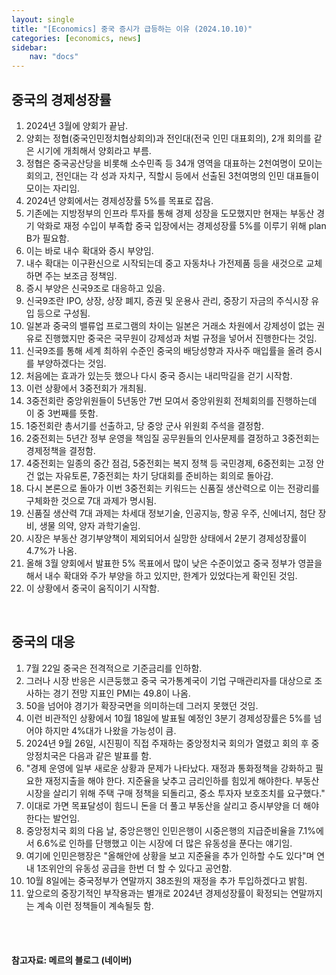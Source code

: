 ```yaml
---
layout: single
title: "[Economics] 중국 증시가 급등하는 이유 (2024.10.10)"
categories: [economics, news]
sidebar:
    nav: "docs"
---
```


## 중국의 경제성장률
1. 2024년 3월에 양회가 끝남.
1. 양회는 정협(중국인민정치협상회의)과 전인대(전국 인민 대표회의), 2개 회의를 같은 시기에 개최해서 양회라고 부름.
1. 정협은 중국공산당을 비롯해 소수민족 등 34개 영역을 대표하는 2천여명이 모이는 회의고, 전인대는 각 성과 자치구, 직할시 등에서 선출된 3천여명의 인민 대표들이 모이는 자리임.
1. 2024년 양회에서는 경제성장률 5%를 목표로 잡음.
1. 기존에는 지방정부의 인프라 투자를 통해 경제 성장을 도모했지만 현재는 부동산 경기 악화로 재정 수입이 부족합 중국 입장에서는 경제성장률 5%를 이루기 위해 plan B가 필요함.
1. 이는 바로 내수 확대와 증시 부양임.
1. 내수 확대는 이구환신으로 시작되는데 중고 자동차나 가전제품 등을 새것으로 교체하면 주는 보조금 정책임.
1. 증시 부양은 신국9조로 대응하고 있음.
1. 신국9조란 IPO, 상장, 상장 폐지, 증권 및 운용사 관리, 중장기 자금의 주식시장 유입 등으로 구성됨.
1. 일본과 중국의 밸류업 프로그램의 차이는 일본은 거래소 차원에서 강제성이 없는 권유로 진행했지만 중국은 국무원이 강제성과 처벌 규정을 넣어서 진행한다는 것임.
1. 신국9조를 통해 세계 최하위 수준인 중국의 배당성향과 자사주 매입률을 올려 증시를 부양하겠다는 것임.
1. 처음에는 효과가 있는듯 했으나 다시 중국 증시는 내리막길을 걷기 시작함.
1. 이런 상황에서 3중전회가 개최됨.
1. 3중전회란 중앙위원들이 5년동안 7번 모여서 중앙위원회 전체회의를 진행하는데 이 중 3번째를 뜻함.
1. 1중전회란 총서기를 선출하고, 당 중앙 군사 위원회 주석을 결정함.
1. 2중전회는 5년간 정부 운영을 책임질 공무원들의 인사문제를 결정하고 3중전회는 경제정책을 결정함.
1. 4중전회는 일종의 중간 점검, 5중전회는 복지 정책 등 국민경제, 6중전회는 고정 안건 없는 자유토론, 7중전회는 차기 당대회를 준비하는 회의로 돌아감.
1. 다시 본론으로 돌아가 이번 3중전회는 키워드는 신품질 생산력으로 이는 전광리를 구체화한 것으로 7대 과제가 명시됨.
1. 신품질 생산력 7대 과제는 차세대 정보기술, 인공지능, 항공 우주, 신에너지, 첨단 장비, 생물 의약, 양자 과학기술임.
1. 시장은 부동산 경기부양책이 제외되어서 실망한 상태에서 2분기 경제성장률이 4.7%가 나옴.
1. 올해 3월 양회에서 발표한 5% 목표에서 많이 낮은 수준이었고 중국 정부가 영끌을 해서 내수 확대와 주가 부양을 하고 있지만, 한계가 있었다는게 확인된 것임.
1. 이 상황에서 중국이 움직이기 시작함.

<br/>

## 중국의 대응
1. 7월 22일 중국은 전격적으로 기준금리를 인하함.
1. 그러나 시장 반응은 시큰둥했고 중국 국가통계국이 기업 구매관리자를 대상으로 조사하는 경기 전망 지표인 PMI는 49.8이 나옴.
1. 50을 넘어야 경기가 확장국면을 의미하는데 그러지 못했던 것임.
1. 이런 비관적인 상황에서 10월 18일에 발표될 예정인 3분기 경제성장률은 5%를 넘어야 하지만 4%대가 나왔을 가능성이 큼.
1. 2024년 9월 26일, 시진핑이 직접 주재하는 중앙정치국 회의가 열렸고 회의 후 중앙정치국은 다음과 같은 발표를 함.
1. "경제 운영에 일부 새로운 상황과 문제가 나타났다. 재정과 통화정책을 강화하고 필요한 재정지출을 해야 한다. 지준율을 낮추고 금리인하를 힘있게 해야한다. 부동산 시장을 살리기 위해 주택 구매 정책을 되돌리고, 중소 투자자 보호조치를 요구했다."
1. 이대로 가면 목표달성이 힘드니 돈을 더 풀고 부동산을 살리고 증시부양을 더 해야한다는 발언임.
1. 중앙정치국 회의 다음 날, 중앙은행인 인민은행이 시중은행의 지급준비율을 7.1%에서 6.6%로 인하를 단행했고 이는 시장에 더 많은 유동성을 푼다는 얘기임.
1. 여기에 인민은행장은 "올해안에 상황을 보고 지준율을 추가 인하할 수도 있다"며 연내 1조위안의 유동성 공급을 한번 더 할 수 있다고 공언함.
1. 10월 8일에는 중국정부가 연말까지 38조원의 재정을 추가 투입하겠다고 밝힘.
1. 앞으로의 중장기적인 부작용과는 별개로 2024년 경제성장률이 확정되는 연말까지는 계속 이런 정책들이 계속될듯 함.  


<br/>
<br/>

#### 참고자료: 메르의 블로그 (네이버) 